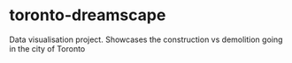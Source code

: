 # toronto-dreamscape
Data visualisation project. Showcases the construction vs demolition going in the city of Toronto
